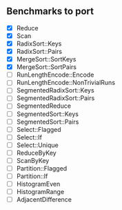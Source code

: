 ## Benchmarks to port

- [x] Reduce
- [x] Scan
- [x] RadixSort::Keys
- [x] RadixSort::Pairs
- [x] MergeSort::SortKeys
- [x] MergeSort::SortPairs
- [ ] RunLengthEncode::Encode
- [ ] RunLengthEncode::NonTrivialRuns
- [ ] SegmentedRadixSort::Keys
- [ ] SegmentedRadixSort::Pairs
- [ ] SegmentedReduce
- [ ] SegmentedSort::Keys
- [ ] SegmentedSort::Pairs
- [ ] Select::Flagged
- [ ] Select::If
- [ ] Select::Unique
- [ ] ReduceByKey
- [ ] ScanByKey
- [ ] Partition::Flagged
- [ ] Partition::If
- [ ] HistogramEven
- [ ] HistogramRange
- [ ] AdjacentDifference
